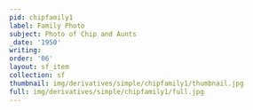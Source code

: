 ```yaml
---
pid: chipfamily1
label: Family Photo
subject: Photo of Chip and Aunts
_date: '1950'
writing: 
order: '06'
layout: sf_item
collection: sf
thumbnail: img/derivatives/simple/chipfamily1/thumbnail.jpg
full: img/derivatives/simple/chipfamily1/full.jpg
---
```

